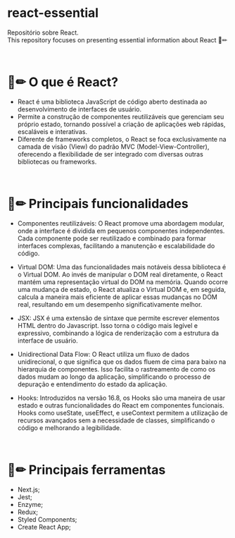 # react-essential
Repositório sobre React.
<br>
This repository focuses on presenting essential information about React 📃✏

<br>

# 📱✏ O que é React?
- React é uma biblioteca JavaScript de código aberto destinada ao desenvolvimento de interfaces de usuário.
- Permite a construção de componentes reutilizáveis que gerenciam seu próprio estado, tornando possível a criação de aplicações web rápidas, escaláveis e interativas.
- Diferente de frameworks completos, o React se foca exclusivamente na camada de visão (View) do padrão MVC (Model-View-Controller), oferecendo a flexibilidade de ser integrado com diversas outras bibliotecas ou frameworks.


<br>

# 📱✏ Principais funcionalidades
- Componentes reutilizáveis: O React promove uma abordagem modular, onde a interface é dividida em pequenos componentes independentes. 
Cada componente pode ser reutilizado e combinado para formar interfaces complexas, facilitando a manutenção e escalabilidade do código.

- Virtual DOM: Uma das funcionalidades mais notáveis dessa biblioteca é o Virtual DOM. Ao invés de manipular o DOM real diretamente, o React mantém uma representação virtual do DOM na memória.
Quando ocorre uma mudança de estado, o React atualiza o Virtual DOM e, em seguida, calcula a maneira mais eficiente de aplicar essas mudanças no DOM real, resultando em um desempenho significativamente melhor.

- JSX: JSX é uma extensão de sintaxe que permite escrever elementos HTML dentro do Javascript. Isso torna o código mais legível e expressivo, combinando a lógica de renderização com a estrutura da interface de usuário.

- Unidirectional Data Flow: O React utiliza um fluxo de dados unidirecional, o que significa que os dados fluem de cima para baixo na hierarquia de componentes. 
Isso facilita o rastreamento de como os dados mudam ao longo da aplicação, simplificando o processo de depuração e entendimento do estado da aplicação.

- Hooks: Introduzidos na versão 16.8, os Hooks são uma maneira de usar estado e outras funcionalidades do React em componentes funcionais. 
Hooks como useState, useEffect, e useContext permitem a utilização de recursos avançados sem a necessidade de classes, simplificando o código e melhorando a legibilidade.


<br>

# 📱✏ Principais ferramentas
- Next.js;
- Jest;
- Enzyme;
- Redux;
- Styled Components;
- Create React App;


